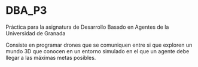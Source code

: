 # DBA_P3
Práctica para la asignatura de Desarrollo Basado en Agentes de la Universidad de Granada

Consiste en programar drones que se comuniquen entre si que exploren un mundo 3D que conocen en un entorno simulado en el que un agente debe llegar a las máximas metas posibles. 

